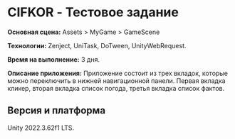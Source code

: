 # CIFKOR - Тестовое задание

**Основная сцена:** 
Assets > MyGame > GameScene

**Технологии:**
Zenject, UniTask, DoTween, UnityWebRequest.

**Время на выполнение:**
3 дня.

**Описание приложения:**
Приложение состоит из трех вкладок, которые можно переключить в 
нижней навигационной панели. Первая вкладка кликер, вторая вкладка список погода, 
третья вкладка список фактов.

## Версия и платформа
Unity 2022.3.62f1 LTS.
